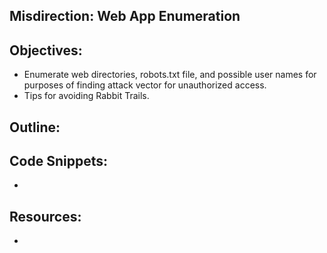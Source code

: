 Misdirection: Web App Enumeration
----------------------------------------------------------------

Objectives:
----------------------------------------------------------------
+ Enumerate web directories, robots.txt file, and possible user names for purposes of finding attack vector for 
unauthorized access. 
+ Tips for avoiding Rabbit Trails.

Outline:
----------------------------------------------------------------


Code Snippets:
----------------------------------------------------------------
+ 

Resources:
----------------------------------------------------------------
+ 

